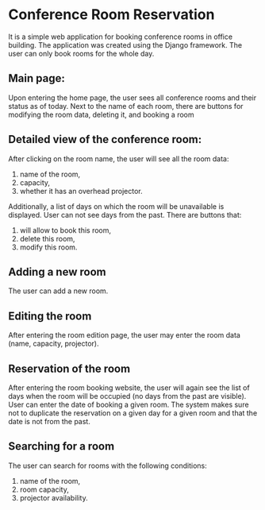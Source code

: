 # Conference Room Reservation

It is a simple web application for booking conference rooms in office building. The application was created using the Django framework. The user can only book rooms for the whole day.

## Main page:

Upon entering the home page, the user sees all conference rooms and their status as of today. Next to the name of each room, there are buttons for modifying the room data, deleting it, and booking a room

## Detailed view of the conference room:

After clicking on the room name, the user will see all the room data:

1.  name of the room,
2.  capacity,
3.  whether it has an overhead projector.

Additionally, a list of days on which the room will be unavailable is displayed. User can not see days from the past. There are buttons that:

1.  will allow to book this room,
2.  delete this room,
3.  modify this room.

## Adding a new room

The user can add a new room.

## Editing the room

After entering the room edition page, the user may enter the room data (name, capacity, projector).

## Reservation of the room

After entering the room booking website, the user will again see the list of days when the room will be occupied (no days from the past are visible). User can enter the date of booking a given room. The system makes sure not to duplicate the reservation on a given day for a given room and that the date is not from the past.

## Searching for a room

The user can search for rooms with the following conditions:

1.  name of the room,
2.  room capacity,
3.  projector availability.